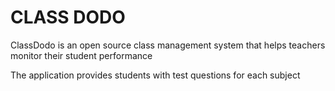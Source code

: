 # CLASS DODO

ClassDodo is an open source class management system that helps teachers monitor their student performance

The application provides students with test questions for each subject